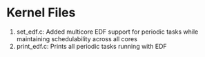 Kernel Files
============

1. set_edf.c: Added multicore EDF support for periodic tasks while maintaining schedulability across all cores
2. print_edf.c: Prints all periodic tasks running with EDF
 
